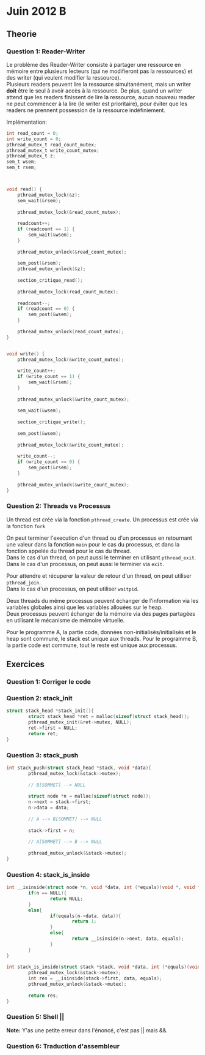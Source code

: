 # Juin 2012 B
## Theorie

### Question 1: Reader-Writer

Le problème des Reader-Writer consiste à partager une ressource en mémoire entre plusieurs lecteurs (qui ne modifieront pas la ressources) et des writer (qui veulent modifier la ressource).  
Plusieurs readers peuvent lire la ressource simultanément, mais un writer **doit** être le seul à avoir accès à la ressource. De plus, quand un writer attend que les readers finissent de lire la ressource, aucun nouveau reader ne peut commencer à la lire (le writer est prioritaire), pour éviter que les readers ne prennent possession de la ressource indéfiniement.

Implémentation:
```c
int read_count = 0;
int write_count = 0;
pthread_mutex_t read_count_mutex;
pthread_mutex_t write_count_mutex;
pthread_mutex_t z;
sem_t wsem;
sem_t rsem;



void read() {
	pthread_mutex_lock(&z);
	sem_wait(&rsem);
	
	pthread_mutex_lock(&read_count_mutex);
	
	readcount++;
	if (readcount == 1) {
		sem_wait(&wsem);
	}
	
	pthread_mutex_unlock(&read_count_mutex);
	
	sem_post(&rsem);
	pthread_mutex_unlock(&z);
	
	section_critique_read();
	
	pthread_mutex_lock(read_count_mutex);
	
	readcount--;
	if (readcount == 0) {
		sem_post(&wsem);
	}
	
	pthread_mutex_unlock(read_count_mutex);
}


void write() {
	pthread_mutex_lock(&write_count_mutex);
	
	write_count++;
	if (write_count == 1) {
		sem_wait(&rsem);
	}
	
	pthread_mutex_unlock(&write_count_mutex);
	
	sem_wait(&wsem);
	
	section_critique_write();
	
	sem_post(&wsem);
	
	pthread_mutex_lock(&write_count_mutex);
	
	write_count--;
	if (write_count == 0) {
		sem_post(&rsem);
	}
	
	pthread_mutex_unlock(&write_count_mutex);
}

```

### Question 2: Threads vs Processus

Un thread est crée via la fonction `pthread_create`. Un processus est crée via la fonction `fork`

On peut terminer l'execution d'un thread ou d'un processus en retournant une valeur dans la fonction `main` pour le cas du processus, et dans la fonction appelée du thread pour le cas du thread.  
Dans le cas d'un thread, on peut aussi le terminer en utilisant `pthread_exit`.  
Dans le cas d'un processus, on peut aussi le terminer via `exit`.

Pour attendre et récuperer la valeur de retour d'un thread, on peut utiliser `pthread_join`.  
Dans le cas d'un processus, on peut utiliser `waitpid`.

Deux threads du même processus peuvent échanger de l'information via les variables globales ainsi que les variables allouées sur le heap.  
Deux processus peuvent échanger de la mémoire via des pages partagées en utilisant le mécanisme de mémoire virtuelle.

Pour le programme A, la partie code, données non-initialisés/initialisés et le heap sont commune, le stack est unique aux threads.
Pour le programme B, la partie code est commune, tout le reste est unique aux processus.  

## Exercices

### Question 1: Corriger le code

### Question 2: stack_init

```c
struct stack_head *stack_init(){
        struct stack_head *ret = malloc(sizeof(struct stack_head));
        pthread_mutex_init(&ret->mutex, NULL);
        ret->first = NULL;
        return ret;    
}
```

### Question 3: stack_push

```c
int stack_push(struct stack_head *stack, void *data){
        pthread_mutex_lock(&stack->mutex);
       
        // B[SOMMET] --> NULL
       
        struct node *n = malloc(sizeof(struct node));
        n->next = stack->first;
        n->data = data;
       
        // A --> B[SOMMET] --> NULL
       
        stack->first = n;
       
        // A[SOMMET] --> B --> NULL
 
        pthread_mutex_unlock(&stack->mutex);
}
```

### Question 4: stack_is_inside

```c
int __isinside(struct node *n, void *data, int (*equals)(void *, void *)){
        if(n == NULL){
                return NULL;
        }
        else{
                if(equals(n->data, data)){
                        return 1;
                }
                else{
                        return __isinside(n->next, data, equals);
                }
        }
}
 
int stack_is_inside(struct stack *stack, void *data, int (*equals)(void *, void *)){
        pthread_mutex_lock(&stack->mutex);
        int res = __isinside(stack->first, data, equals);
        pthread_mutex_unlock(&stack->mutex);
       
        return res;
}
```

### Question 5: Shell ||
**Note:** Y'as une petite erreur dans l'énoncé, c'est pas || mais &&.

### Question 6: Traduction d'assembleur

